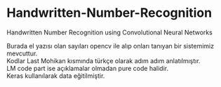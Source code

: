 # Handwritten-Number-Recognition
Handwritten Number Recognition using Convolutional Neural Networks

Burada el yazısı olan sayıları opencv ile alıp onları tanıyan bir sistemimiz mevcuttur.<br>
Kodlar Last Mohikan kısmında türkçe olarak adım adım anlatılmıştır.<br>
LM code part ise açıklamalar olmadan pure code halidir.<br>
Keras kullanılarak data eğitilmiştir.<br>
